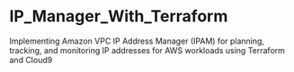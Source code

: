 # IP_Manager_With_Terraform
Implementing Amazon VPC IP Address Manager (IPAM)  for planning, tracking, and monitoring IP addresses for AWS workloads using Terraform and Cloud9
